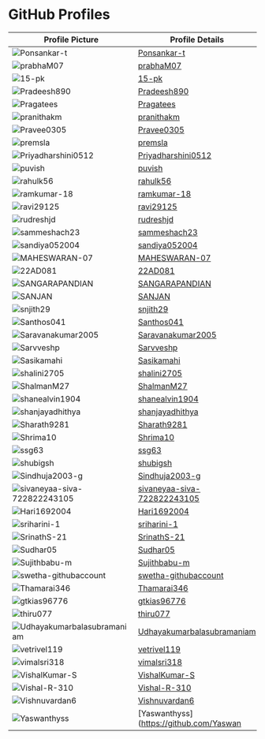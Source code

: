 # GitHub Profiles

| Profile Picture | Profile Details |
| --------------- | --------------- |
| ![Ponsankar-t](https://github.com/Ponsankar-t.png) | [Ponsankar-t](https://github.com/Ponsankar-t) |
| ![prabhaM07](https://github.com/prabhaM07.png) | [prabhaM07](https://github.com/prabhaM07) |
| ![15-pk](https://github.com/15-pk.png) | [15-pk](https://github.com/15-pk) |
| ![Pradeesh890](https://github.com/Pradeesh890.png) | [Pradeesh890](https://github.com/Pradeesh890) |
| ![Pragatees](https://github.com/Pragatees.png) | [Pragatees](https://github.com/Pragatees) |
| ![pranithakm](https://github.com/pranithakm.png) | [pranithakm](https://github.com/pranithakm) |
| ![Pravee0305](https://github.com/Pravee0305.png) | [Pravee0305](https://github.com/Pravee0305) |
| ![premsla](https://github.com/premsla.png) | [premsla](https://github.com/premsla) |
| ![Priyadharshini0512](https://github.com/Priyadharshini0512.png) | [Priyadharshini0512](https://github.com/Priyadharshini0512) |
| ![puvish](https://github.com/puvish.png) | [puvish](https://github.com/puvish) |
| ![rahulk56](https://github.com/rahulk56.png) | [rahulk56](https://github.com/rahulk56) |
| ![ramkumar-18](https://github.com/ramkumar-18.png) | [ramkumar-18](https://github.com/ramkumar-18) |
| ![ravi29125](https://github.com/ravi29125.png) | [ravi29125](https://github.com/ravi29125) |
| ![rudreshjd](https://github.com/rudreshjd.png) | [rudreshjd](https://github.com/rudreshjd) |
| ![sammeshach23](https://github.com/sammeshach23.png) | [sammeshach23](https://github.com/sammeshach23) |
| ![sandiya052004](https://github.com/sandiya052004.png) | [sandiya052004](https://github.com/sandiya052004) |
| ![MAHESWARAN-07](https://github.com/MAHESWARAN-07.png) | [MAHESWARAN-07](https://github.com/MAHESWARAN-07) |
| ![22AD081](https://github.com/22AD081.png) | [22AD081](https://github.com/22AD081) |
| ![SANGARAPANDIAN](https://github.com/SANGARAPANDIAN.png) | [SANGARAPANDIAN](https://github.com/SANGARAPANDIAN) |
| ![SANJAN](https://github.com/SANJAN.png) | [SANJAN](https://github.com/SANJAN) |
| ![snjith29](https://github.com/snjith29.png) | [snjith29](https://github.com/snjith29) |
| ![Santhos041](https://github.com/Santhos041.png) | [Santhos041](https://github.com/Santhos041) |
| ![Saravanakumar2005](https://github.com/Saravanakumar2005.png) | [Saravanakumar2005](https://github.com/Saravanakumar2005) |
| ![Sarvveshp](https://github.com/Sarvveshp.png) | [Sarvveshp](https://github.com/Sarvveshp) |
| ![Sasikamahi](https://github.com/Sasikamahi.png) | [Sasikamahi](https://github.com/Sasikamahi) |
| ![shalini2705](https://github.com/shalini2705.png) | [shalini2705](https://github.com/shalini2705) |
| ![ShalmanM27](https://github.com/ShalmanM27.png) | [ShalmanM27](https://github.com/ShalmanM27) |
| ![shanealvin1904](https://github.com/shanealvin1904.png) | [shanealvin1904](https://github.com/shanealvin1904) |
| ![shanjayadhithya](https://github.com/shanjayadhithya.png) | [shanjayadhithya](https://github.com/shanjayadhithya) |
| ![Sharath9281](https://github.com/Sharath9281.png) | [Sharath9281](https://github.com/Sharath9281) |
| ![Shrima10](https://github.com/Shrima10.png) | [Shrima10](https://github.com/Shrima10) |
| ![ssg63](https://github.com/ssg63.png) | [ssg63](https://github.com/ssg63) |
| ![shubigsh](https://github.com/shubigsh.png) | [shubigsh](https://github.com/shubigsh) |
| ![Sindhuja2003-g](https://github.com/Sindhuja2003-g.png) | [Sindhuja2003-g](https://github.com/Sindhuja2003-g) |
| ![sivaneyaa-siva-722822243105](https://github.com/sivaneyaa-siva-722822243105.png) | [sivaneyaa-siva-722822243105](https://github.com/sivaneyaa-siva-722822243105) |
| ![Hari1692004](https://github.com/Hari1692004.png) | [Hari1692004](https://github.com/Hari1692004) |
| ![sriharini-1](https://github.com/sriharini-1.png) | [sriharini-1](https://github.com/sriharini-1) |
| ![SrinathS-21](https://github.com/SrinathS-21.png) | [SrinathS-21](https://github.com/SrinathS-21) |
| ![Sudhar05](https://github.com/Sudhar05.png) | [Sudhar05](https://github.com/Sudhar05) |
| ![Sujithbabu-m](https://github.com/Sujithbabu-m.png) | [Sujithbabu-m](https://github.com/Sujithbabu-m) |
| ![swetha-githubaccount](https://github.com/swetha-githubaccount.png) | [swetha-githubaccount](https://github.com/swetha-githubaccount) |
| ![Thamarai346](https://github.com/Thamarai346.png) | [Thamarai346](https://github.com/Thamarai346) |
| ![gtkias96776](https://github.com/gtkias96776.png) | [gtkias96776](https://github.com/gtkias96776) |
| ![thiru077](https://github.com/thiru077.png) | [thiru077](https://github.com/thiru077) |
| ![Udhayakumarbalasubramaniam](https://github.com/Udhayakumarbalasubramaniam.png) | [Udhayakumarbalasubramaniam](https://github.com/Udhayakumarbalasubramaniam?tab=repositories) |
| ![vetrivel119](https://github.com/vetrivel119.png) | [vetrivel119](https://github.com/vetrivel119) |
| ![vimalsri318](https://github.com/vimalsri318.png) | [vimalsri318](https://github.com/vimalsri318) |
| ![VishalKumar-S](https://github.com/VishalKumar-S.png) | [VishalKumar-S](https://github.com/VishalKumar-S) |
| ![Vishal-R-310](https://github.com/Vishal-R-310.png) | [Vishal-R-310](https://github.com/Vishal-R-310) |
| ![Vishnuvardan6](https://github.com/Vishnuvardan6.png) | [Vishnuvardan6](https://github.com/Vishnuvardan6) |
| ![Yaswanthyss](https://github.com/Yaswanthyss.png) | [Yaswanthyss](https://github.com/Yaswan
